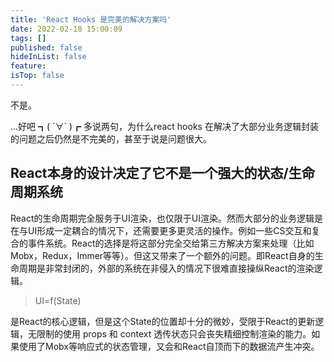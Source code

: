```yaml
---
title: 'React Hooks 是完美的解决方案吗'
date: 2022-02-18 15:00:09
tags: []
published: false
hideInList: false
feature: 
isTop: false
---
```

不是。

<!-- more -->

...好吧 ┓( ´∀` )┏ 多说两句，为什么react hooks 在解决了大部分业务逻辑封装的问题之后仍然是不完美的，甚至于说是问题很大。

## React本身的设计决定了它不是一个强大的状态/生命周期系统

React的生命周期完全服务于UI渲染，也仅限于UI渲染。然而大部分的业务逻辑是在与UI形成一定耦合的情况下，还需要更多更灵活的操作。例如一些CS交互和复合的事件系统。React的选择是将这部分完全交给第三方解决方案来处理（比如Mobx，Redux，Immer等等）。但这又带来了一个额外的问题。即React自身的生命周期是非常封闭的，外部的系统在非侵入的情况下很难直接操纵React的渲染逻辑。

> UI=f(State)


是React的核心逻辑，但是这个State的位置却十分的微妙，受限于React的更新逻辑，无限制的使用 props 和 context 透传状态只会丧失精细控制渲染的能力。如果使用了Mobx等响应式的状态管理，又会和React自顶而下的数据流产生冲突。